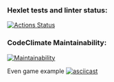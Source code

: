 ### Hexlet tests and linter status:

[![Actions Status](https://github.com/stardustvoid/php-project-45/actions/workflows/hexlet-check.yml/badge.svg)](https://github.com/stardustvoid/php-project-45/actions)

### CodeClimate Maintainability:

[![Maintainability](https://api.codeclimate.com/v1/badges/e48d823f463d4f3051a4/maintainability)](https://codeclimate.com/github/stardustvoid/php-project-45/maintainability)

Even game example
[![asciicast](https://asciinema.org/a/647328.svg)](https://asciinema.org/a/647328)
